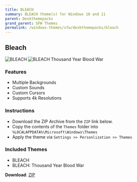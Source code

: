 ```yaml
---
title: BLEACH
summary: BLEACH theme(s) for Windows 10 and 11
parent: Deskthemepacks
grand_parent: SFW Themes
permalink: /windows-themes/sfw/deskthemepacks/bleach
---
```


## Bleach

![BLEACH][Preview-1] ![BLEACH Thousand Year Blood War][Preview-2]

### Features

- Multiple Backgrounds
- Custom Sounds
- Custom Cursors
- Supports 4k Resolutions

### Instructions

- Download the ZIP Archive from the `ZIP` link below.
- Copy the contents of the `Themes` folder into `%LOCALAPPDATA%\Microsoft\Windows\Themes`
- Apply the theme via `Settings >> Personlization >> Themes`

### Included Themes

- BLEACH
- BLEACH: Thousand Year Blood War

**Download**: [ZIP][ZIP]

<!-- ///////////////////////////////////////////////////////////////////////////////////////////////////////////////////////////////////////////////////// -->

[Preview-1]: https://gitlab.com/the-back-room/deskthemepacks/sfw/bleach/-/raw/main/Extras/Preview.bmp
[Preview-2]: https://gitlab.com/the-back-room/deskthemepacks/sfw/bleach/-/raw/main/Extras/Preview-2.bmp

<!-- ////////////////////////////////////////////////////////////////////////////////////////////////////////////////////// -->

[ZIP]: https://gitlab.com/the-back-room/deskthemepacks/sfw/bleach/-/archive/main/bleach-main.zip

<!-- ////////////////////////////////////////////////////////////////////////////////////////////////////////////////////// -->



